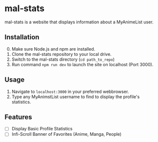 # mal-stats

mal-stats is a website that displays information about a MyAnimeList user.

## Installation

0. Make sure Node.js and npm are installed.
1. Clone the mal-stats repository to your local drive.
2. Switch to the mal-stats directory (`cd path_to_repo`)
3. Run command `npm run dev` to launch the site on localhost (Port 3000).

## Usage

1. Navigate to `localhost:3000` in your preferred webbrowser.
2. Type any MyAnimstList username to find to display the profile's statistics.

## Features

- [ ] Display Basic Profile Statistics
- [ ] Infi-Scroll Banner of Favorites (Anime, Manga, People)
